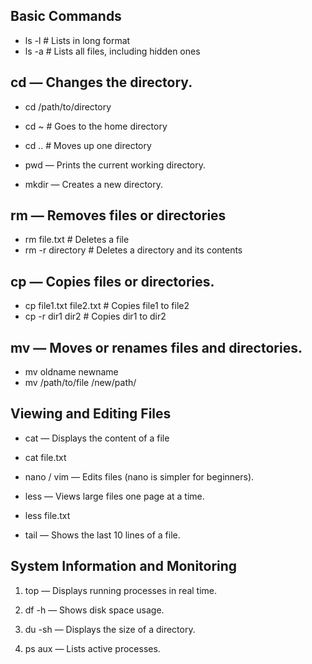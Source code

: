 ## Basic Commands
- ls -l       # Lists in long format
- ls -a       # Lists all files, including hidden ones

## cd — Changes the directory.
- cd /path/to/directory
- cd ~        # Goes to the home directory
- cd ..       # Moves up one directory

- pwd — Prints the current working directory.

- mkdir — Creates a new directory.


## rm — Removes files or directories
- rm file.txt               # Deletes a file
- rm -r directory           # Deletes a directory and its contents

## cp — Copies files or directories.
- cp file1.txt file2.txt    # Copies file1 to file2
- cp -r dir1 dir2           # Copies dir1 to dir2

## mv — Moves or renames files and directories.
- mv oldname newname
- mv /path/to/file /new/path/

## Viewing and Editing Files
- cat — Displays the content of a file
- cat file.txt

- nano / vim — Edits files (nano is simpler for beginners).

- less — Views large files one page at a time.
- less file.txt

- tail — Shows the last 10 lines of a file.


## System Information and Monitoring
1. top — Displays running processes in real time.

2. df -h — Shows disk space usage.

3. du -sh — Displays the size of a directory.

4. ps aux — Lists active processes.






